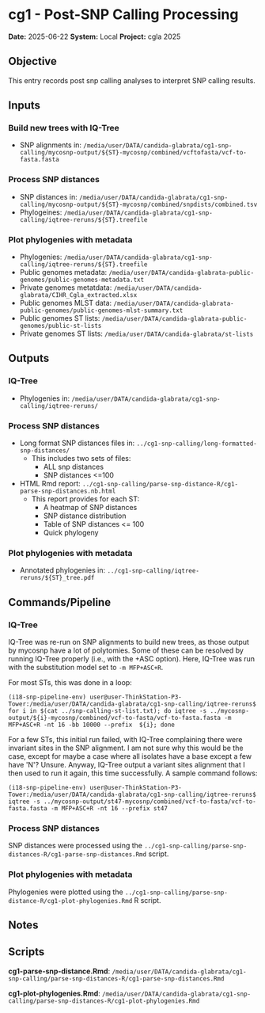 # cg1 - Post-SNP Calling Processing

**Date:** 2025-06-22
**System:** Local
**Project:** cgla 2025

## Objective
This entry records post snp calling analyses to interpret SNP calling results.

 
## Inputs

### Build new trees with IQ-Tree
- SNP alignments in: 
`/media/user/DATA/candida-glabrata/cg1-snp-calling/mycosnp-output/${ST}-mycosnp/combined/vcftofasta/vcf-to-fasta.fasta`

### Process SNP distances
- SNP distances in: 
`/media/user/DATA/candida-glabrata/cg1-snp-calling/mycosnp-output/${ST}-mycosnp/combined/snpdists/combined.tsv`
- Phylogeines: `/media/user/DATA/candida-glabrata/cg1-snp-calling/iqtree-reruns/${ST}.treefile`

### Plot phylogenies with metadata
- Phylogenies: `/media/user/DATA/candida-glabrata/cg1-snp-calling/iqtree-reruns/${ST}.treefile`
- Public genomes metadata: `/media/user/DATA/candida-glabrata-public-genomes/public-genomes-metadata.txt`
- Private genomes metatdata: `/media/user/DATA/candida-glabrata/CIHR_Cgla_extracted.xlsx`
- Public genomes MLST data: `/media/user/DATA/candida-glabrata-public-genomes/public-genomes-mlst-summary.txt`
- Public genomes ST lists: `/media/user/DATA/candida-glabrata-public-genomes/public-st-lists`
- Private genomes ST lists: `/media/user/DATA/candida-glabrata/st-lists`


## Outputs

### IQ-Tree
- Phylogenies in: `/media/user/DATA/candida-glabrata/cg1-snp-calling/iqtree-reruns/`

### Process SNP distances
- Long format SNP distances files in: `../cg1-snp-calling/long-formatted-snp-distances/`
    - This includes two sets of files:
        - ALL snp distances
        - SNP distances <=100
- HTML Rmd report: `../cg1-snp-calling/parse-snp-distance-R/cg1-parse-snp-distances.nb.html`
    - This report provides for each ST:
        - A heatmap of SNP distances
        - SNP distance distribution
        - Table of SNP distances <= 100
        - Quick phylogeny

### Plot phylogenies with metadata
- Annotated phylogenies in: `../cg1-snp-calling/iqtree-reruns/${ST}_tree.pdf`


## Commands/Pipeline

### IQ-Tree
IQ-Tree was re-run on SNP alignments to build new trees, as those output by mycosnp have a lot of 
polytomies. Some of these can be resolved by running IQ-Tree properly (i.e., with the +ASC 
option). Here, IQ-Tree was run with the substitution model set to `-m MFP+ASC+R`.

For most STs, this was done in a loop:
```
(i18-snp-pipeline-env) user@user-ThinkStation-P3-Tower:/media/user/DATA/candida-glabrata/cg1-snp-calling/iqtree-reruns$ for i in $(cat ../snp-calling-st-list.txt); do iqtree -s ../mycosnp-output/${i}-mycosnp/combined/vcf-to-fasta/vcf-to-fasta.fasta -m MFP+ASC+R -nt 16 -bb 10000 --prefix  ${i}; done
```

For a few STs, this initial run failed, with IQ-Tree complaining there were invariant sites in 
the SNP alignment. I am not sure why this would be the case, except for maybe a case where all 
isolates have a base except a few have 'N'? Unsure. Anyway, IQ-Tree output a variant sites 
alignment that I then used to run it again, this time successfully. A sample command follows:
```
(i18-snp-pipeline-env) user@user-ThinkStation-P3-Tower:/media/user/DATA/candida-glabrata/cg1-snp-calling/iqtree-reruns$ iqtree -s ../mycosnp-output/st47-mycosnp/combined/vcf-to-fasta/vcf-to-fasta.fasta -m MFP+ASC+R -nt 16 --prefix st47
```

### Process SNP distances
SNP distances were processed using the `../cg1-snp-calling/parse-snp-distances-R/cg1-parse-snp-distances.Rmd` script.

### Plot phylogenies with metadata
Phylogenies were plotted using the 
`../cg1-snp-calling/parse-snp-distance-R/cg1-plot-phylogenies.Rmd` R script.

## Notes



## Scripts

**cg1-parse-snp-distance.Rmd**: `/media/user/DATA/candida-glabrata/cg1-snp-calling/parse-snp-distances-R/cg1-parse-snp-distances.Rmd`

**cg1-plot-phylogenies.Rmd**: `/media/user/DATA/candida-glabrata/cg1-snp-calling/parse-snp-distances-R/cg1-plot-phylogenies.Rmd`
